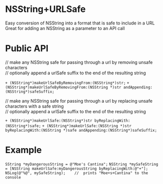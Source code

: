 NSString+URLSafe
===========

Easy conversion of NSString into a format that is safe to include in a URL  
Great for adding an NSString as a parameter to an API call


Public API
===========

//  make any NSString safe for passing through a url by removing unsafe characters  
//  optionally append a urlSafe suffix to the end of the resulting string

  `+ (NSString*)makeUrlSafeByRemovingFrom:(NSString*)str;`
  `+ (NSString*)makeUrlSafeByRemovingFrom:(NSString *)str andAppending:(NSString*)safeSuffix;`


//  make any NSString safe for passing through a url by replacing unsafe characters with a safe string  
//  optionally append a urlSafe suffix to the end of the resulting string 

  `+ (NSString*)makeUrlSafe:(NSString*)str byReplacingWith:(NSString*)safe;`
  `+ (NSString*)makeUrlSafe:(NSString *)str byReplacingWith:(NSString *)safe andAppending:(NSString*)safeSuffix;` 


Example
===========

`SString *myDangerousString = @"Moe's Cantina";` 
`NSString *mySafeString = [NSString makeUrlSafe:myDangerousString byReplacingWith:@"+"];`  
`NSLog(@"%@", mySafeString); 	//	prints "Moe+s+Cantina" to the console`  
